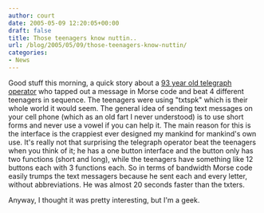 ```yaml
---
author: court
date: 2005-05-09 12:20:05+00:00
draft: false
title: Those teenagers know nuttin..
url: /blog/2005/05/09/those-teenagers-know-nuttin/
categories:
- News
---
```


Good stuff this morning, a quick story about a [93 year old telegraph operator](http://www.timesonline.co.uk/printFriendly/0,,1-2-1571664,00.html) who tapped out a message in Morse code and beat 4 different teenagers in sequence.  The teenagers were using "txtspk" which is their whole world it would seem.  The general idea of sending text messages on your cell phone (which as an old fart I never understood) is to use short forms and never use a vowel if you can help it.  The main reason for this is the interface is the crappiest ever designed my mankind for mankind's own use.  It's really not that surprising the telegraph operator beat the teenagers when you think of it; he has a one button interface and the button only has two functions (short and long), while the teenagers have something like 12 buttons each with 3 functions each.  So in terms of bandwidth Morse code easily trumps the text messagers because he sent each and every letter, without abbreviations.  He was almost 20 seconds faster than the txters.

Anyway, I thought it was pretty interesting, but I'm a geek.
